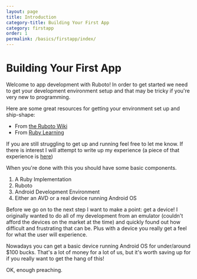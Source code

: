 ```yaml
---
layout: page
title: Introduction
category-title: Building Your First App
category: firstapp
order: 1
permalink: /basics/firstapp/index/
---
```


# Building Your First App

Welcome to app development with Ruboto! In order to get started we need to get your
development environment setup and that may be tricky if you're very new to programming.

Here are some great resources for getting your environment set up and ship-shape:

- From [the Ruboto Wiki](https://github.com/ruboto/ruboto/wiki/Setting-Up-a-Ruboto-Development-Environment)
- From [Ruby Learning](http://rubylearning.com/blog/ruboto-quick-start/)

If you are still struggling to get up and running feel free to let me know. If there is interest I will
attempt to write up my experience (a piece of that experience is [here](http://stackoverflow.com/questions/21273696/rake-aborted-no-such-file-or-directory-ant-version/21324017#21324017))

When you're done with this you should have some basic components.

1. A Ruby Implementation
2. Ruboto
3. Android Development Environment
4. Either an AVD or a real device running Android OS

Before we go on to the next step I want to make a point: get a device! I originally wanted to do
all of my development from an emulator (couldn't afford the devices on the market at the time) and
quickly found out how difficult and frustrating that can be. Plus with a device you really get a feel
for what the user will experience.

Nowadays you can get a basic device running Android OS for under/around $100 bucks. That's a lot
of money for a lot of us, but it's worth saving up for if you really want to get the hang of this!

OK, enough preaching.
